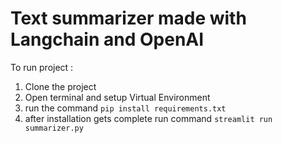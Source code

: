 # Text summarizer made with Langchain and OpenAI

To run project : 
1. Clone the project
2. Open terminal and setup Virtual Environment
3. run the command `pip install requirements.txt`
4. after installation gets complete run command `streamlit run summarizer.py`

